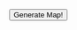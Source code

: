 <script>
    function generateMap() {
        mapImg = document.getElementById("map-img");

        var request = new XMLHttpRequest();

        request.onreadystatechange = function() {
            alert(request.readyState);
            if (request.readyState == 4) {
                if (request.status == 200) {
                    result = JSON.parse(request.responseText);
                    mapImg.src = 'data:image/svg+xml;utf8,' + result.map;
                } else {
                    alert('Error: ' + request.status);
                    mapImg.src = '';
                }
            }
        };

        mapImg.src = 'spinner.gif';
        request.open('GET', 'https://real-world-rpg-maps-staging.herokuapp.com/');
    }
</script>

<div>
    <button onclick="generateMap()">Generate Map!</button>
    <img id="map-img"/>
</div>

<!--
## Welcome to GitHub Pages

You can use the [editor on GitHub](https://github.com/TheCleric/real-world-rpg-maps/edit/main/docs/index.md) to maintain and preview the content for your website in Markdown files.

Whenever you commit to this repository, GitHub Pages will run [Jekyll](https://jekyllrb.com/) to rebuild the pages in your site, from the content in your Markdown files.

### Markdown

Markdown is a lightweight and easy-to-use syntax for styling your writing. It includes conventions for

```markdown
Syntax highlighted code block

# Header 1
## Header 2
### Header 3

- Bulleted
- List

1. Numbered
2. List

**Bold** and _Italic_ and `Code` text

[Link](url) and ![Image](src)
```

For more details see [GitHub Flavored Markdown](https://guides.github.com/features/mastering-markdown/).

### Jekyll Themes

Your Pages site will use the layout and styles from the Jekyll theme you have selected in your [repository settings](https://github.com/TheCleric/real-world-rpg-maps/settings/pages). The name of this theme is saved in the Jekyll `_config.yml` configuration file.

### Support or Contact

Having trouble with Pages? Check out our [documentation](https://docs.github.com/categories/github-pages-basics/) or [contact support](https://support.github.com/contact) and we’ll help you sort it out.
-->

